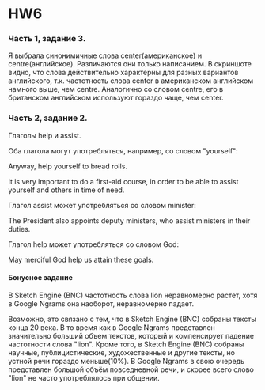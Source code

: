 # HW6
### Часть 1, задание 3.

Я выбрала синонимичные слова center(американское) и centre(английское). Различаются они только написанием. В скриншоте видно, что слова действительно характерны для разных вариантов английского, т.к. частотность слова center в американском английском намного выше, чем centre. Аналогично со словом centre, его в британском английском используют гораздо чаще, чем center. 
### Часть 2, задание 2.

Глаголы help и assist.

Оба глагола могут употребляться, например, со словом "yourself": 

Anyway, help yourself to bread rolls.

It is very important to do a first-aid course, in order to be able to assist yourself and others in time of need.

Глагол assist может употребляться со словом minister:

The President also appoints deputy ministers, who assist ministers in their duties.

Глагол help может употребляться со словом God:

May merciful God help us attain these goals.
#### Бонусное задание

В Sketch Engine (BNC) частотность слова lion неравномерно растет, хотя в Google Ngrams она наоборот, неравномерно падает. 

Возможно, это связано с тем, что в Sketch Engine (BNC) собраны тексты конца 20 века. В то время как в Google Ngrams представлен значительно больший объем текстов, который и компенсирует падение частотности слова "lion".
Кроме того, в Sketch Engine (BNC) собраны научные, публицистические, художественные и другие тексты, но устной речи гораздо меньше(10%).  В Google Ngrams в свою очередь представлен большой объём повседневной речи, и скорее всего слово "lion" не часто употреблялось при общении. 


